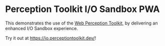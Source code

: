 # Perception Toolkit I/O Sandbox PWA

This demonstrates the use of the [Web Perception
Toolkit](https://github.com/GoogleChromeLabs), by delivering an enhanced I/O
Sandbox experience.

Try it out at https://io.perceptiontoolkit.dev/!
